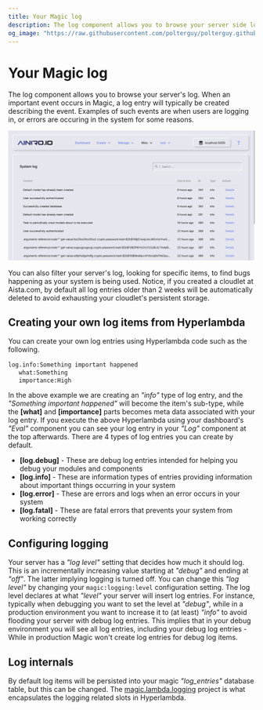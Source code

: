 ```yaml
---
title: Your Magic log
description: The log component allows you to browse your server side log items, verifying your system is optimally functioning and healthy, and/or drill down to see errors occurring in your system.
og_image: "https://raw.githubusercontent.com/polterguy/polterguy.github.io/master/images/log.jpg"
---
```


# Your Magic log

The log component allows you to browse your server's log. When an important event occurs in
Magic, a log entry will typically be created describing the event. Examples of such events
are when users are logging in, or errors are occuring in the system for some reasons.

![Magic log](https://raw.githubusercontent.com/polterguy/polterguy.github.io/master/images/log.jpg)

You can also filter your server's log, looking for specific items, to find bugs happening
as your system is being used. Notice, if you created a cloudlet at Aista.com, by default all log
entries older than 2 weeks will be automatically deleted to avoid exhausting your cloudlet's persistent
storage.

## Creating your own log items from Hyperlambda

You can create your own log entries using Hyperlambda code such as the following.

```
log.info:Something important happened
   what:Something
   importance:High
```

In the above example we are creating an _"info"_ type of log entry, and the _"Something important happened"_
will become the item's sub-type, while the **[what]** and **[importance]** parts becomes meta data associated
with your log entry. If you execute the above Hyperlambda using your dashboard's _"Eval"_ component you can
see your log entry in your _"Log"_ component at the top afterwards. There are 4 types of log entries you
can create by default.

* __[log.debug]__ - These are debug log entries intended for helping you debug your modules and components
* __[log.info]__ - These are information types of entries providing information about important things occurring in your system
* __[log.error]__ - These are errors and logs when an error occurs in your system
* __[log.fatal]__ - These are fatal errors that prevents your system from working correctly

## Configuring logging

Your server has a _"log level"_ setting that decides how much it should log. This is an incrementally
increasing value starting at _"debug"_ and ending at _"off"_. The latter implying logging is turned off.
You can change this _"log level"_ by changing your `magic:logging:level` configuration setting. The log level
declares at what _"level"_ your server will insert log entries. For instance, typically when debugging you want
to set the level at _"debug"_, while in a production environment you want to increase it to (at least) _"info"_
to avoid flooding your server with debug log entries. This implies that in your debug environment you will see
all log entries, including your debug log entries - While in production Magic won't create log entries for
debug log items.

## Log internals

By default log items will be persisted into your magic _"log_entries"_ database table, but this can be
changed. The [magic.lambda.logging](/documentation/magic.lambda.logging/) project is what encapsulates
the logging related slots in Hyperlambda.
